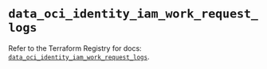 # `data_oci_identity_iam_work_request_logs`

Refer to the Terraform Registry for docs: [`data_oci_identity_iam_work_request_logs`](https://registry.terraform.io/providers/oracle/oci/6.18.0/docs/data-sources/identity_iam_work_request_logs).
